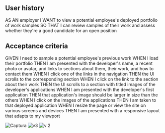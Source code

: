 ## User history
AS AN employer
I WANT to view a potential employee's deployed portfolio of work samples
SO THAT I can review samples of their work and assess whether they're a good candidate for an open position
## Acceptance criteria 
GIVEN I need to sample a potential employee's previous work
WHEN I load their portfolio
THEN I am presented with the developer's name, a recent photo or avatar, and links to sections about them, their work, and how to contact them
WHEN I click one of the links in the navigation
THEN the UI scrolls to the corresponding section
WHEN I click on the link to the section about their work
THEN the UI scrolls to a section with titled images of the developer's applications
WHEN I am presented with the developer's first application
THEN that application's image should be larger in size than the others
WHEN I click on the images of the applications
THEN I am taken to that deployed application
WHEN I resize the page or view the site on various screens and devices
THEN I am presented with a responsive layout that adapts to my viewport

![Captura](https://github.com/MathewG2099/Portfolio-about-me.project/assets/160433914/e00b3645-5efb-452c-bd15-cd8776d86ddd)
![v3](https://github.com/MathewG2099/Portfolio-about-me.project/assets/160433914/fb342331-d439-440d-9f9d-1e052e5a3955)
![v 2](https://github.com/MathewG2099/Portfolio-about-me.project/assets/160433914/b87495d1-798c-42d3-8a37-ce4ec9ff599b)
